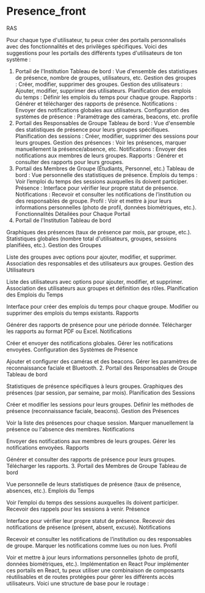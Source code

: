 # Presence_front
RAS

Pour chaque type d'utilisateur, tu peux créer des portails personnalisés avec des fonctionnalités et des privilèges spécifiques. Voici des suggestions pour les portails des différents types d'utilisateurs de ton système :

1. Portail de l'Institution
Tableau de bord : Vue d'ensemble des statistiques de présence, nombre de groupes, utilisateurs, etc.
Gestion des groupes : Créer, modifier, supprimer des groupes.
Gestion des utilisateurs : Ajouter, modifier, supprimer des utilisateurs.
Planification des emplois du temps : Définir les emplois du temps pour chaque groupe.
Rapports : Générer et télécharger des rapports de présence.
Notifications : Envoyer des notifications globales aux utilisateurs.
Configuration des systèmes de présence : Paramétrage des caméras, beacons, etc.
profile
2. Portail des Responsables de Groupe
Tableau de bord : Vue d'ensemble des statistiques de présence pour leurs groupes spécifiques.
Planification des sessions : Créer, modifier, supprimer des sessions pour leurs groupes.
Gestion des présences : Voir les présences, marquer manuellement la présence/absence, etc.
Notifications : Envoyer des notifications aux membres de leurs groupes.
Rapports : Générer et consulter des rapports pour leurs groupes.
3. Portail des Membres de Groupe (Étudiants, Personnel, etc.)
Tableau de bord : Vue personnelle des statistiques de présence.
Emplois du temps : Voir l’emploi du temps des sessions auxquelles ils doivent participer.
Présence : Interface pour vérifier leur propre statut de présence.
Notifications : Recevoir et consulter les notifications de l’institution ou des responsables de groupe.
Profil : Voir et mettre à jour leurs informations personnelles (photo de profil, données biométriques, etc.).
Fonctionnalités Détailées pour Chaque Portail
1. Portail de l'Institution
Tableau de bord

Graphiques des présences (taux de présence par mois, par groupe, etc.).
Statistiques globales (nombre total d'utilisateurs, groupes, sessions planifiées, etc.).
Gestion des Groupes

Liste des groupes avec options pour ajouter, modifier, et supprimer.
Association des responsables et des utilisateurs aux groupes.
Gestion des Utilisateurs

Liste des utilisateurs avec options pour ajouter, modifier, et supprimer.
Association des utilisateurs aux groupes et définition des rôles.
Planification des Emplois du Temps

Interface pour créer des emplois du temps pour chaque groupe.
Modifier ou supprimer des emplois du temps existants.
Rapports

Générer des rapports de présence pour une période donnée.
Télécharger les rapports au format PDF ou Excel.
Notifications

Créer et envoyer des notifications globales.
Gérer les notifications envoyées.
Configuration des Systèmes de Présence

Ajouter et configurer des caméras et des beacons.
Gérer les paramètres de reconnaissance faciale et Bluetooth.
2. Portail des Responsables de Groupe
Tableau de bord

Statistiques de présence spécifiques à leurs groupes.
Graphiques des présences (par session, par semaine, par mois).
Planification des Sessions

Créer et modifier les sessions pour leurs groupes.
Définir les méthodes de présence (reconnaissance faciale, beacons).
Gestion des Présences

Voir la liste des présences pour chaque session.
Marquer manuellement la présence ou l'absence des membres.
Notifications

Envoyer des notifications aux membres de leurs groupes.
Gérer les notifications envoyées.
Rapports

Générer et consulter des rapports de présence pour leurs groupes.
Télécharger les rapports.
3. Portail des Membres de Groupe
Tableau de bord

Vue personnelle de leurs statistiques de présence (taux de présence, absences, etc.).
Emplois du Temps

Voir l’emploi du temps des sessions auxquelles ils doivent participer.
Recevoir des rappels pour les sessions à venir.
Présence

Interface pour vérifier leur propre statut de présence.
Recevoir des notifications de présence (présent, absent, excusé).
Notifications

Recevoir et consulter les notifications de l’institution ou des responsables de groupe.
Marquer les notifications comme lues ou non lues.
Profil

Voir et mettre à jour leurs informations personnelles (photo de profil, données biométriques, etc.).
Implémentation en React
Pour implémenter ces portails en React, tu peux utiliser une combinaison de composants réutilisables et de routes protégées pour gérer les différents accès utilisateurs. Voici une structure de base pour le routage :
